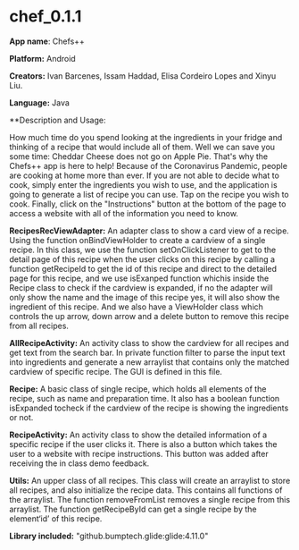 # chef_0.1.1
**App name**: Chefs++

**Platform:** Android

**Creators:** Ivan Barcenes, Issam Haddad, Elisa Cordeiro Lopes and Xinyu Liu.

**Language:** Java




**Description and Usage:

How much time do you spend looking at the ingredients in your fridge and thinking of a recipe that would include all of them. Well we can save you some time: Cheddar Cheese does not go on Apple Pie. That's why the Chefs++ app is here to help!
Because of the Coronavirus Pandemic, people are cooking at home more than ever. If you are not able to decide what to cook, simply enter the ingredients you wish to use, and the application is going to generate a list of recipe you can use. Tap on the recipe you wish to cook. Finally, click on the "Instructions" button at the bottom of the page to access a website with all of the information you need to know.



**RecipesRecViewAdapter:** An adapter class to show a card view of a recipe. Using the function onBindViewHolder to create a cardview of a single recipe. In this                              class, we use the function setOnClickListener to get to the detail page of this recipe when the user clicks on this recipe by calling a                              function getRecipeId to get the id of this recipe and direct to the detailed page for this recipe, and we use isExanped function  whichis                           inside the Recipe class to check if the cardview is expanded, if no the adapter will only show the name and the image of this recipe yes,                            it will also show the ingredient of this recipe. And we also have a ViewHolder class which controls the up arrow, down arrow and a                                  delete button to remove this recipe from all recipes. 

**AllRecipeActivity:**  An activity class to show the cardview for all recipes and get text from the search bar. In private function filter to parse the input text                         into ingredients and generate a new arraylist that contains only the matched cardview of specific recipe. The GUI is defined in this file. 


**Recipe:** A basic class of single recipe, which holds all elements of the recipe, such as name and preparation  time.  It also has  a boolean function isExpanded             tocheck if the cardview of the recipe is showing the ingredients or not.



**RecipeActivity:** An activity class to show the detailed information of a specific recipe if the user clicks it. There is also a button which takes the user to a                      website with recipe instructions. This button was added after receiving the in class demo feedback.


**Utils:** An upper class of all recipes. This class will create an arraylist to store all recipes, and also initialize the recipe data. This contains all functions            of the arraylist. The function removeFromList removes a single recipe from this arraylist. The function getRecipeById can get a single recipe by the                element‘id’ of this recipe. 




**Library included:** "github.bumptech.glide:glide:4.11.0"
